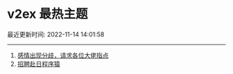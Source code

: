 # v2ex 最热主题

最近更新时间: 2022-11-14 14:01:58

--- 
1. [感情出现分歧，请求各位大佬指点](https://www.v2ex.com/t/894984) 
2. [招聘赴日程序猿](https://www.v2ex.com/t/894991) 
